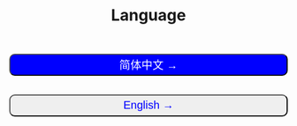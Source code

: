 <center><h1>Language</h1></center><br><br>

<center><a href="/zh-cn/"><button style="width:100%;height:40px;font-size:20px;border-radius:10px;color:#fff;background:blue;">简体中文 →</button></a></center><br><br>
<center><a href="/en-us/"><button style="width:100%;height:40px;font-size:20px;border-radius:10px;color:blue;">English →</button></a></center><br><br>
